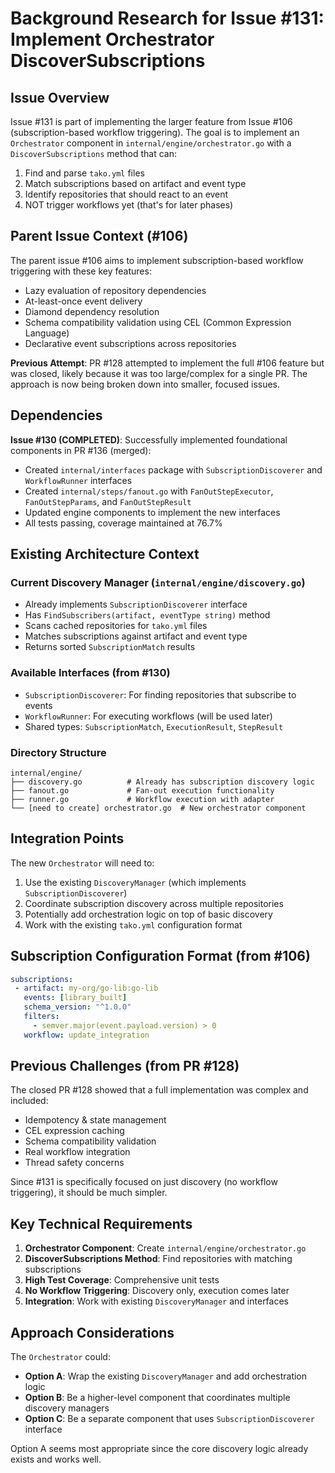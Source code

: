 # Background Research for Issue #131: Implement Orchestrator DiscoverSubscriptions

## Issue Overview

Issue #131 is part of implementing the larger feature from Issue #106 (subscription-based workflow triggering). The goal is to implement an `Orchestrator` component in `internal/engine/orchestrator.go` with a `DiscoverSubscriptions` method that can:

1. Find and parse `tako.yml` files
2. Match subscriptions based on artifact and event type
3. Identify repositories that should react to an event
4. NOT trigger workflows yet (that's for later phases)

## Parent Issue Context (#106)

The parent issue #106 aims to implement subscription-based workflow triggering with these key features:
- Lazy evaluation of repository dependencies
- At-least-once event delivery  
- Diamond dependency resolution
- Schema compatibility validation using CEL (Common Expression Language)
- Declarative event subscriptions across repositories

**Previous Attempt**: PR #128 attempted to implement the full #106 feature but was closed, likely because it was too large/complex for a single PR. The approach is now being broken down into smaller, focused issues.

## Dependencies

**Issue #130 (COMPLETED)**: Successfully implemented foundational components in PR #136 (merged):
- Created `internal/interfaces` package with `SubscriptionDiscoverer` and `WorkflowRunner` interfaces
- Created `internal/steps/fanout.go` with `FanOutStepExecutor`, `FanOutStepParams`, and `FanOutStepResult`
- Updated engine components to implement the new interfaces
- All tests passing, coverage maintained at 76.7%

## Existing Architecture Context

### Current Discovery Manager (`internal/engine/discovery.go`)
- Already implements `SubscriptionDiscoverer` interface
- Has `FindSubscribers(artifact, eventType string)` method
- Scans cached repositories for `tako.yml` files
- Matches subscriptions against artifact and event type
- Returns sorted `SubscriptionMatch` results

### Available Interfaces (from #130)
- `SubscriptionDiscoverer`: For finding repositories that subscribe to events
- `WorkflowRunner`: For executing workflows (will be used later)
- Shared types: `SubscriptionMatch`, `ExecutionResult`, `StepResult`

### Directory Structure
```
internal/engine/
├── discovery.go          # Already has subscription discovery logic
├── fanout.go             # Fan-out execution functionality
├── runner.go             # Workflow execution with adapter
└── [need to create] orchestrator.go  # New orchestrator component
```

## Integration Points

The new `Orchestrator` will need to:
1. Use the existing `DiscoveryManager` (which implements `SubscriptionDiscoverer`)
2. Coordinate subscription discovery across multiple repositories
3. Potentially add orchestration logic on top of basic discovery
4. Work with the existing `tako.yml` configuration format

## Subscription Configuration Format (from #106)
```yaml
subscriptions:
 - artifact: my-org/go-lib:go-lib
   events: [library_built]
   schema_version: "^1.0.0"
   filters:
     - semver.major(event.payload.version) > 0
   workflow: update_integration
```

## Previous Challenges (from PR #128)

The closed PR #128 showed that a full implementation was complex and included:
- Idempotency & state management
- CEL expression caching
- Schema compatibility validation
- Real workflow integration
- Thread safety concerns

Since #131 is specifically focused on just discovery (no workflow triggering), it should be much simpler.

## Key Technical Requirements

1. **Orchestrator Component**: Create `internal/engine/orchestrator.go`
2. **DiscoverSubscriptions Method**: Find repositories with matching subscriptions
3. **High Test Coverage**: Comprehensive unit tests
4. **No Workflow Triggering**: Discovery only, execution comes later
5. **Integration**: Work with existing `DiscoveryManager` and interfaces

## Approach Considerations

The `Orchestrator` could:
- **Option A**: Wrap the existing `DiscoveryManager` and add orchestration logic
- **Option B**: Be a higher-level component that coordinates multiple discovery managers
- **Option C**: Be a separate component that uses `SubscriptionDiscoverer` interface

Option A seems most appropriate since the core discovery logic already exists and works well.